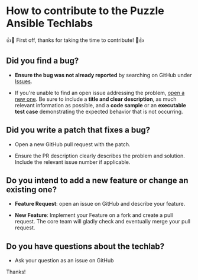 # How to contribute to the Puzzle Ansible Techlabs

:+1::tada: First off, thanks for taking the time to contribute! :tada::+1:

## Did you find a bug?

* **Ensure the bug was not already reported** by searching on GitHub under [Issues](https://github.com/puzzle/ansible-techlabs/issues).

* If you're unable to find an open issue addressing the problem, [open a new one](https://github.com/puzzle/ansible-techlabs/issues/new). Be sure to include a **title and clear description**, as much relevant information as possible, and a **code sample** or an **executable test case** demonstrating the expected behavior that is not occurring.

## Did you write a patch that fixes a bug?

* Open a new GitHub pull request with the patch.

* Ensure the PR description clearly describes the problem and solution. Include the relevant issue number if applicable.

## Do you intend to add a new feature or change an existing one?

* **Feature Request**: open an issue on GitHub and describe your feature.

* **New Feature**: Implement your Feature on a fork and create a pull request. The core team will gladly check and eventually merge your pull request.

## Do you have questions about the techlab?

* Ask your question as an issue on GitHub

Thanks!